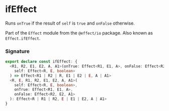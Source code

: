 # ifEffect

Runs `onTrue` if the result of `self` is `true` and `onFalse` otherwise.

Part of the `Effect` module from the `@effect/io` package. Also known as `Effect.ifEffect`.

### Signature

```typescript
export declare const ifEffect: {
  <R1, R2, E1, E2, A, A1>(onTrue: Effect<R1, E1, A>, onFalse: Effect<R2, E2, A1>): <R, E>(
    self: Effect<R, E, boolean>
  ) => Effect<R1 | R2 | R, E1 | E2 | E, A | A1>
  <R, E, R1, R2, E1, E2, A, A1>(
    self: Effect<R, E, boolean>,
    onTrue: Effect<R1, E1, A>,
    onFalse: Effect<R2, E2, A1>
  ): Effect<R | R1 | R2, E | E1 | E2, A | A1>
}
```
